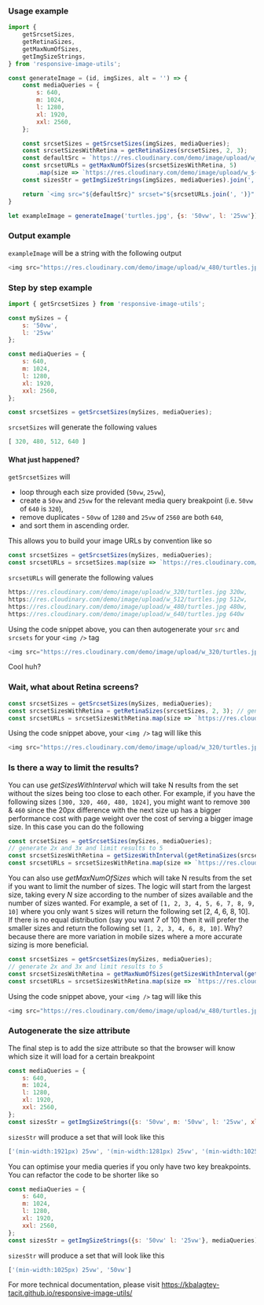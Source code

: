 ### Usage example

```js
import {
	getSrcsetSizes,
	getRetinaSizes,
	getMaxNumOfSizes,
	getImgSizeStrings,
} from 'responsive-image-utils';

const generateImage = (id, imgSizes, alt = '') => {
	const mediaQueries = {
		s: 640,
		m: 1024,
		l: 1280,
		xl: 1920,
		xxl: 2560,
	};

	const srcsetSizes = getSrcsetSizes(imgSizes, mediaQueries);
	const srcsetSizesWithRetina = getRetinaSizes(srcsetSizes, 2, 3);
	const defaultSrc = `https://res.cloudinary.com/demo/image/upload/w_${srcsetSizes[0]}/${id}`;
	const srcsetURLs = getMaxNumOfSizes(srcsetSizesWithRetina, 5)
		.map(size => `https://res.cloudinary.com/demo/image/upload/w_${size}/${id} ${size}w`);
	const sizesStr = getImgSizeStrings(imgSizes, mediaQueries).join(', ');

	return `<img src="${defaultSrc}" srcset="${srcsetURLs.join(', ')}" sizes="${sizesStr}" alt="${alt}" />`;
}

let exampleImage = generateImage('turtles.jpg', {s: '50vw', l: '25vw'});
```

### Output example
`exampleImage` will be a string with the following output

```js
<img src="https://res.cloudinary.com/demo/image/upload/w_480/turtles.jpg" srcset="https://res.cloudinary.com/demo/image/upload/w_480/turtles.jpg 480w, https://res.cloudinary.com/demo/image/upload/w_640/turtles.jpg 640w, https://res.cloudinary.com/demo/image/upload/w_1024/turtles.jpg 1024w, https://res.cloudinary.com/demo/image/upload/w_1440/turtles.jpg 1440w, https://res.cloudinary.com/demo/image/upload/w_1920/turtles.jpg 1920w" sizes="(min-width:1025px) 25vw, 50vw" alt="" />
```

### Step by step example
```js
import { getSrcsetSizes } from 'responsive-image-utils';

const mySizes = {
	s: '50vw',
	l: '25vw'
};

const mediaQueries = {
	s: 640,
	m: 1024,
	l: 1280,
	xl: 1920,
	xxl: 2560,
};

const srcsetSizes = getSrcsetSizes(mySizes, mediaQueries);
```


`srcsetSizes` will generate the following values
```js
[ 320, 480, 512, 640 ]
```


#### What just happened?
`getSrcsetSizes` will 
* loop through each size provided (`50vw`, `25vw`),
* create a `50vw` and `25vw` for the relevant media query breakpoint (i.e. `50vw` of `640` is `320`),
* remove duplicates - `50vw` of `1280` and `25vw` of `2560` are both `640`,
* and sort them in ascending order.

This allows you to build your image URLs by convention like so

```js
const srcsetSizes = getSrcsetSizes(mySizes, mediaQueries);
const srcsetURLs = srcsetSizes.map(size => `https://res.cloudinary.com/demo/image/upload/w_${size}/${id} ${size}w`).join(', ');
```


`srcsetURLs` will generate the following values

```js
https://res.cloudinary.com/demo/image/upload/w_320/turtles.jpg 320w,
https://res.cloudinary.com/demo/image/upload/w_512/turtles.jpg 512w,
https://res.cloudinary.com/demo/image/upload/w_480/turtles.jpg 480w,
https://res.cloudinary.com/demo/image/upload/w_640/turtles.jpg 640w
```

Using the code snippet above, you can then autogenerate your `src` and `srcsets` for your `<img />` tag
```js
<img src="https://res.cloudinary.com/demo/image/upload/w_320/turtles.jpg" srcset="https://res.cloudinary.com/demo/image/upload/w_320/turtles.jpg 320w, https://res.cloudinary.com/demo/image/upload/w_480/turtles.jpg 480w, https://res.cloudinary.com/demo/image/upload/w_512/turtles.jpg 512w, https://res.cloudinary.com/demo/image/upload/w_640/turtles.jpg 640w" alt="" />
```

Cool huh?

### Wait, what about Retina screens?
```js
const srcsetSizes = getSrcsetSizes(mySizes, mediaQueries);
const srcsetSizesWithRetina = getRetinaSizes(srcsetSizes, 2, 3); // generate 2x and 3x
const srcsetURLs = srcsetSizesWithRetina.map(size => `https://res.cloudinary.com/demo/image/upload/w_${size}/${id} ${size}w`).join(', ');
```

Using the code snippet above, your `<img />` tag will like this
```js
<img src="https://res.cloudinary.com/demo/image/upload/w_320/turtles.jpg" srcset="https://res.cloudinary.com/demo/image/upload/w_320/turtles.jpg 320w, https://res.cloudinary.com/demo/image/upload/w_480/turtles.jpg 480w, https://res.cloudinary.com/demo/image/upload/w_512/turtles.jpg 512w, https://res.cloudinary.com/demo/image/upload/w_640/turtles.jpg 640w, https://res.cloudinary.com/demo/image/upload/w_960/turtles.jpg 960w, https://res.cloudinary.com/demo/image/upload/w_1024/turtles.jpg 1024w, https://res.cloudinary.com/demo/image/upload/w_1280/turtles.jpg 1280w, https://res.cloudinary.com/demo/image/upload/w_1440/turtles.jpg 1440w, https://res.cloudinary.com/demo/image/upload/w_1536/turtles.jpg 1536w, https://res.cloudinary.com/demo/image/upload/w_1920/turtles.jpg 1920w" alt="" />
```

### Is there a way to limit the results?

You can use *getSizesWithInterval* which will take N results from the set without the sizes being too close to each other. For example, if you have the following sizes `[300, 320, 460, 480, 1024]`, you might want to remove `300` & `460` since the 20px difference with the next size up has a bigger performance cost with page weight over the cost of serving a bigger image size. In this case you can do the following

```js
const srcsetSizes = getSrcsetSizes(mySizes, mediaQueries);
// generate 2x and 3x and limit results to 5
const srcsetSizesWithRetina = getSizesWithInterval(getRetinaSizes(srcsetSizes, 2, 3), 20);
const srcsetURLs = srcsetSizesWithRetina.map(size => `https://res.cloudinary.com/demo/image/upload/w_${size}/${id} ${size}w`).join(', ');
```

You can also use *getMaxNumOfSizes* which will take N results from the set if you want to limit the number of sizes. The logic will start from the largest size, taking every *N* size according to the number of sizes available and the number of sizes wanted. For example, a set of `[1, 2, 3, 4, 5, 6, 7, 8, 9, 10]` where you only want `5` sizes will return the following set [2, 4, 6, 8, 10]. If there is no equal distribution (say you want 7 of 10) then it will prefer the smaller sizes and return the following set `[1, 2, 3, 4, 6, 8, 10]`. Why? because there are more variation in mobile sizes where a more accurate sizing is more beneficial.

```js
const srcsetSizes = getSrcsetSizes(mySizes, mediaQueries);
// generate 2x and 3x and limit results to 5
const srcsetSizesWithRetina = getMaxNumOfSizes(getSizesWithInterval(getRetinaSizes(srcsetSizes, 2, 3), 20), 5);
const srcsetURLs = srcsetSizesWithRetina.map(size => `https://res.cloudinary.com/demo/image/upload/w_${size}/${id} ${size}w`).join(', ');
```

Using the code snippet above, your `<img />` tag will like this
```js
<img src="https://res.cloudinary.com/demo/image/upload/w_480/turtles.jpg" srcset="https://res.cloudinary.com/demo/image/upload/w_480/turtles.jpg 480w, https://res.cloudinary.com/demo/image/upload/w_640/turtles.jpg 640w, https://res.cloudinary.com/demo/image/upload/w_1024/turtles.jpg 1024w, https://res.cloudinary.com/demo/image/upload/w_1440/turtles.jpg 1440w, https://res.cloudinary.com/demo/image/upload/w_1920/turtles.jpg 1920w" alt="" />
```

### Autogenerate the size attribute

The final step is to add the size attribute so that the browser will know which size it will load for a certain breakpoint

```js
const mediaQueries = {
	s: 640,
	m: 1024,
	l: 1280,
	xl: 1920,
	xxl: 2560,
};
const sizesStr = getImgSizeStrings({s: '50vw', m: '50vw', l: '25vw', xl: '25vw', xxl: '25vw'}, mediaQueries);
```

`sizesStr` will produce a set that will look like this
```js
['(min-width:1921px) 25vw', '(min-width:1281px) 25vw', '(min-width:1025px) 25vw', '(min-width:641px) 50vw', '50vw']
```

You can optimise your media queries if you only have two key breakpoints. You can refactor the code to be shorter like so
```js
const mediaQueries = {
	s: 640,
	m: 1024,
	l: 1280,
	xl: 1920,
	xxl: 2560,
};
const sizesStr = getImgSizeStrings({s: '50vw' l: '25vw'}, mediaQueries);
```

`sizesStr` will produce a set that will look like this
```js
['(min-width:1025px) 25vw', '50vw']
```

For more technical documentation, please visit https://kbalagtey-tacit.github.io/responsive-image-utils/

